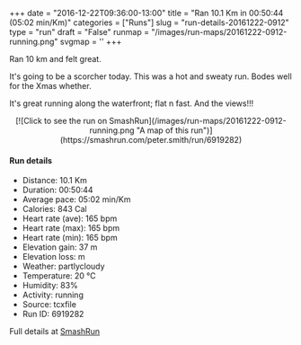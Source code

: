 +++
date = "2016-12-22T09:36:00-13:00"
title = "Ran 10.1 Km in 00:50:44 (05:02 min/Km)"
categories = ["Runs"]
slug = "run-details-20161222-0912"
type = "run"
draft = "False"
runmap = "/images/run-maps/20161222-0912-running.png"
svgmap = '<polyline points="0 54, 0 57, 1 58, 1 58, 1 58, 2 57, 3 56, 4 56, 5 55, 6 54, 7 53, 7 52, 10 50, 10 50, 11 50, 11 49, 12 49, 13 48, 13 48, 14 47, 16 46, 18 46, 19 46, 20 46, 21 47, 22 47, 23 48, 24 48, 27 45, 27 43, 27 43, 29 43, 29 43, 29 43, 31 42, 41 43, 44 44, 46 44, 47 45, 47 46, 52 50, 55 52, 58 53, 60 54, 62 54, 62 54, 66 54, 67 54, 71 53, 79 51, 81 50, 82 49, 84 49, 87 50, 89 50, 92 52, 94 51, 98 49, 100 47, 100 46, 100 46, 99 44, 100 46, 100 47, 99 48, 98 49, 95 51, 94 51, 92 52, 89 50, 84 49, 83 49, 82 50, 80 50, 79 51, 72 53, 67 54, 65 54, 62 54, 58 53, 55 52, 53 50, 50 48, 48 47, 48 47, 46 45, 43 44, 41 43, 38 43, 33 43, 27 43, 26 44, 24 46, 23 47, 22 47, 19 46, 18 45, 17 46, 15 46, 11 48">'
+++

Ran 10 km and felt great. 

It's going to be a scorcher today. This was a hot and sweaty run. Bodes well for the Xmas whether. 

It's great running along the waterfront; flat n fast. And the views!!!

<!--more-->

<center>
[![Click to see the run on SmashRun](/images/run-maps/20161222-0912-running.png "A map of this run")](https://smashrun.com/peter.smith/run/6919282)
</center>

#### Run details

* Distance: 10.1 Km
* Duration: 00:50:44
* Average pace: 05:02 min/Km
* Calories: 843 Cal
* Heart rate (ave): 165 bpm
* Heart rate (max): 165 bpm
* Heart rate (min): 165 bpm
* Elevation gain: 37 m
* Elevation loss:  m
* Weather: partlycloudy
* Temperature: 20 &deg;C
* Humidity: 83%
* Activity: running
* Source: tcxfile
* Run ID: 6919282

Full details at [SmashRun](https://smashrun.com/peter.smith/run/6919282)